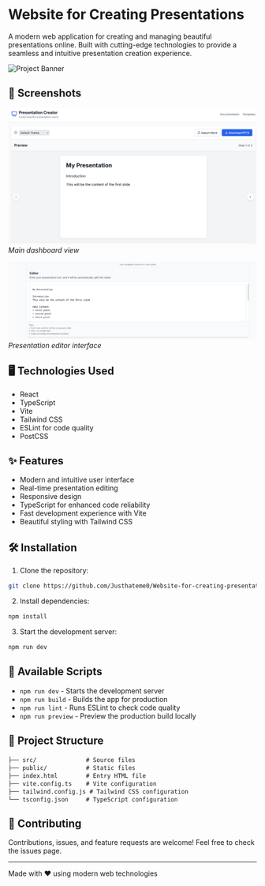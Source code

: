 # Website for Creating Presentations

A modern web application for creating and managing beautiful presentations online. Built with cutting-edge technologies to provide a seamless and intuitive presentation creation experience.

![Project Banner](./assets/banner.png)

## 📸 Screenshots

![Dashboard](./assets/dashboard.png)
*Main dashboard view*

![Presentation Editor](./assets/editor.png)
*Presentation editor interface*

## 🖥️ Technologies Used

- React
- TypeScript
- Vite
- Tailwind CSS
- ESLint for code quality
- PostCSS

## ✨ Features

- Modern and intuitive user interface
- Real-time presentation editing
- Responsive design
- TypeScript for enhanced code reliability
- Fast development experience with Vite
- Beautiful styling with Tailwind CSS

## 🛠️ Installation

1. Clone the repository:
```bash
git clone https://github.com/Justhateme0/Website-for-creating-presentations
```

2. Install dependencies:
```bash
npm install
```

3. Start the development server:
```bash
npm run dev
```

## 🔧 Available Scripts

- `npm run dev` - Starts the development server
- `npm run build` - Builds the app for production
- `npm run lint` - Runs ESLint to check code quality
- `npm run preview` - Preview the production build locally

## 📝 Project Structure

```
├── src/              # Source files
├── public/           # Static files
├── index.html        # Entry HTML file
├── vite.config.ts    # Vite configuration
├── tailwind.config.js # Tailwind CSS configuration
└── tsconfig.json     # TypeScript configuration
```

## 🤝 Contributing

Contributions, issues, and feature requests are welcome! Feel free to check the issues page.

---

Made with ❤️ using modern web technologies 
